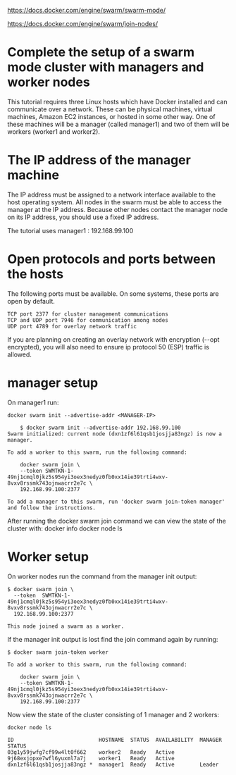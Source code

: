 https://docs.docker.com/engine/swarm/swarm-mode/

https://docs.docker.com/engine/swarm/join-nodes/

Complete the setup of a swarm mode cluster with managers and worker nodes
=========================================================================

This tutorial requires three Linux hosts which have Docker installed and can communicate over a network. These can be physical machines, virtual machines, Amazon EC2 instances, or hosted in some other way.
One of these machines will be a manager (called manager1) and two of them will be workers (worker1 and worker2).

The IP address of the manager machine
=====================================

The IP address must be assigned to a network interface available to the host operating system. All nodes in the swarm must be able to access the manager at the IP address.
Because other nodes contact the manager node on its IP address, you should use a fixed IP address.

The tutorial uses manager1 : 192.168.99.100

Open protocols and ports between the hosts
==========================================

The following ports must be available. On some systems, these ports are open by default.

    TCP port 2377 for cluster management communications
    TCP and UDP port 7946 for communication among nodes
    UDP port 4789 for overlay network traffic

If you are planning on creating an overlay network with encryption (--opt encrypted), you will also need to ensure ip protocol 50 (ESP) traffic is allowed.

manager setup
==============

On manager1 run:

    docker swarm init --advertise-addr <MANAGER-IP>

```
    $ docker swarm init --advertise-addr 192.168.99.100
Swarm initialized: current node (dxn1zf6l61qsb1josjja83ngz) is now a manager.

To add a worker to this swarm, run the following command:

    docker swarm join \
    --token SWMTKN-1-49nj1cmql0jkz5s954yi3oex3nedyz0fb0xx14ie39trti4wxv-8vxv8rssmk743ojnwacrr2e7c \
    192.168.99.100:2377

To add a manager to this swarm, run 'docker swarm join-token manager' and follow the instructions.
```

After running the docker swarm join command we can view the state of the cluster with:
    docker info
    docker node ls

Worker setup
============

On worker nodes run the command from the manager init output:

```
$ docker swarm join \
  --token  SWMTKN-1-49nj1cmql0jkz5s954yi3oex3nedyz0fb0xx14ie39trti4wxv-8vxv8rssmk743ojnwacrr2e7c \
  192.168.99.100:2377

This node joined a swarm as a worker.
```
If the manager init output is lost find the join command again by running:

```
$ docker swarm join-token worker

To add a worker to this swarm, run the following command:

    docker swarm join \
    --token SWMTKN-1-49nj1cmql0jkz5s954yi3oex3nedyz0fb0xx14ie39trti4wxv-8vxv8rssmk743ojnwacrr2e7c \
    192.168.99.100:2377
```

Now view the state of the cluster consisting of 1 manager and 2 workers:

    docker node ls

```
ID                           HOSTNAME  STATUS  AVAILABILITY  MANAGER STATUS
03g1y59jwfg7cf99w4lt0f662    worker2   Ready   Active
9j68exjopxe7wfl6yuxml7a7j    worker1   Ready   Active
dxn1zf6l61qsb1josjja83ngz *  manager1  Ready   Active        Leader
```
